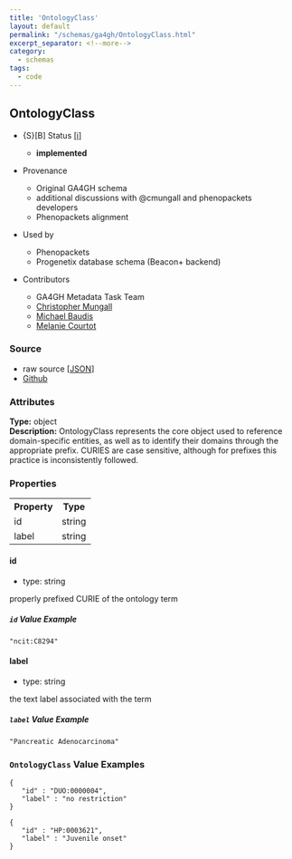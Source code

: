 ```yaml
---
title: 'OntologyClass'
layout: default
permalink: "/schemas/ga4gh/OntologyClass.html"
excerpt_separator: <!--more-->
category:
  - schemas
tags:
  - code
---
```



## OntologyClass

* {S}[B] Status  [[i]](https://schemablocks.org/about/sb-status-levels.html)
    - __implemented__


* Provenance  

    - Original GA4GH schema  
    - additional discussions with @cmungall and phenopackets developers  
    - Phenopackets alignment  

* Used by  

    - Phenopackets  
    - Progenetix database schema (Beacon+ backend)  

* Contributors  

    - GA4GH Metadata Task Team  
    - [Christopher Mungall](https://orcid.org/0000-0002-6601-2165)  
    - [Michael Baudis](https://orcid.org/0000-0002-9903-4248)  
    - [Melanie Courtot](https://orcid.org/0000-0002-9551-6370)  
<!--more-->

### Source

* raw source [[JSON](./OntologyClass.json)] 
* [Github](https://github.com/ga4gh-schemablocks/blocks/blob/master/src/OntologyClass.yaml)

### Attributes
  
__Type:__ object  
__Description:__ OntologyClass represents the core object used to reference domain-specific
entities, as well as to identify their domains through the appropriate
prefix.
CURIES are case sensitive, although for prefixes this practice is
inconsistently followed.


### Properties

<table>
  <tr>
    <th>Property</th>
    <th>Type</th>
  </tr>
  <tr>
    <td>id</td>
    <td>string</td>
  </tr>
  <tr>
    <td>label</td>
    <td>string</td>
  </tr>

</table>

    
#### id

* type: string

properly prefixed CURIE of the ontology term

##### `id` Value Example  

```
"ncit:C8294"
```
    
#### label

* type: string

the text label associated with the term

##### `label` Value Example  

```
"Pancreatic Adenocarcinoma"
```


### `OntologyClass` Value Examples  

```
{
   "id" : "DUO:0000004",
   "label" : "no restriction"
}
```
```
{
   "id" : "HP:0003621",
   "label" : "Juvenile onset"
}
```

